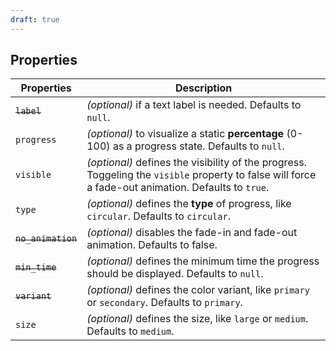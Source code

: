 ```yaml
---
draft: true
---
```


## Properties

| Properties         | Description                                                                                                                                         |
| ------------------ | --------------------------------------------------------------------------------------------------------------------------------------------------- |
| ~~`label`~~        | _(optional)_ if a text label is needed. Defaults to `null`.                                                                                         |
| `progress`         | _(optional)_ to visualize a static **percentage** (0-100) as a progress state. Defaults to `null`.                                                  |
| `visible`          | _(optional)_ defines the visibility of the progress. Toggeling the `visible` property to false will force a fade-out animation. Defaults to `true`. |
| `type`             | _(optional)_ defines the **type** of progress, like `circular`. Defaults to `circular`.                                                             |
| ~~`no_animation`~~ | _(optional)_ disables the fade-in and fade-out animation. Defaults to false.                                                                        |
| ~~`min_time`~~     | _(optional)_ defines the minimum time the progress should be displayed. Defaults to `null`.                                                         |
| ~~`variant`~~      | _(optional)_ defines the color variant, like `primary` or `secondary`. Defaults to `primary`.                                                       |
| `size`             | _(optional)_ defines the size, like `large` or `medium`. Defaults to `medium`.                                                                      |

